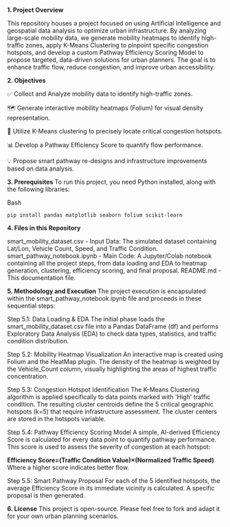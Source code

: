**1. Project Overview**
   
This repository houses a project focused on using Artificial Intelligence and geospatial data analysis to optimize urban infrastructure. By analyzing large-scale mobility data, we generate mobility heatmaps to identify high-traffic zones, apply K-Means Clustering to pinpoint specific congestion hotspots, and develop a custom Pathway Efficiency Scoring Model to propose targeted, data-driven solutions for urban planners. The goal is to enhance traffic flow, reduce congestion, and improve urban accessibility.

**2. Objectives**
   
✅ Collect and Analyze mobility data to identify high-traffic zones.

🗺️ Generate interactive mobility heatmaps (Folium) for visual density representation.

🤖 Utilize K-Means clustering to precisely locate critical congestion hotspots.

📊 Develop a Pathway Efficiency Score to quantify flow performance.

💡 Propose smart pathway re-designs and infrastructure improvements based on data analysis.

**3. Prerequisites**
To run this project, you need Python installed, along with the following libraries:

Bash

`pip install pandas matplotlib seaborn folium scikit-learn`

**4. Files in this Repository**
   
smart_mobility_dataset.csv	  -  Input Data: The simulated dataset containing Lat/Lon, Vehicle Count, Speed, and Traffic Condition.
smart_pathway_notebook.ipynb  -  Main Code: A Jupyter/Colab notebook containing all the project steps, from data loading and EDA to heatmap generation, clustering, efficiency scoring, and final proposal.
README.md - This documentation file.


**5. Methodology and Execution**
The project execution is encapsulated within the smart_pathway_notebook.ipynb file and proceeds in these sequential steps:

Step 5.1: Data Loading & EDA
The initial phase loads the smart_mobility_dataset.csv file into a Pandas DataFrame (df) and performs Exploratory Data Analysis (EDA) to check data types, statistics, and traffic condition distribution.

Step 5.2: Mobility Heatmap Visualization
An interactive map is created using Folium and the HeatMap plugin. The density of the heatmap is weighted by the Vehicle_Count column, visually highlighting the areas of highest traffic concentration.

Step 5.3: Congestion Hotspot Identification
The K-Means Clustering algorithm is applied specifically to data points marked with 'High' traffic condition.
The resulting cluster centroids define the 5 critical geographic hotspots (k=5) that require infrastructure assessment. The cluster centers are stored in the hotspots variable.

Step 5.4: Pathway Efficiency Scoring Model
A simple, AI-derived Efficiency Score is calculated for every data point to quantify pathway performance. This score is used to assess the severity of congestion at each hotspot:

**Efficiency Score=(Traffic Condition Value)×(Normalized Traffic Speed)**
Where a higher score indicates better flow.

Step 5.5: Smart Pathway Proposal
For each of the 5 identified hotspots, the average Efficiency Score in its immediate vicinity is calculated. A specific proposal is then generated.

**6. License**
This project is open-source. Please feel free to fork and adapt it for your own urban planning scenarios.
